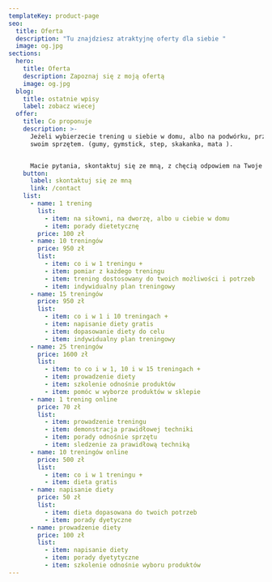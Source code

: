 ```yaml
---
templateKey: product-page
seo:
  title: Oferta
  description: "Tu znajdziesz atraktyjnę oferty dla siebie "
  image: og.jpg
sections:
  hero:
    title: Oferta
    description: Zapoznaj się z moją ofertą
    image: og.jpg
  blog:
    title: ostatnie wpisy
    label: zobacz wiecej
  offer:
    title: Co proponuje
    description: >-
      Jeżeli wybierzecie trening u siebie w domu, albo na podwórku, przyjade że
      swoim sprzętem. (gumy, gymstick, step, skakanka, mata ).


      Macie pytania, skontaktuj się ze mną, z chęcią odpowiem na Twoje pytania
    button:
      label: skontaktuj się ze mną
      link: /contact
    list:
      - name: 1 trening
        list:
          - item: na siłowni, na dworzę, albo u ciebie w domu
          - item: porady dietetycznę
        price: 100 zł
      - name: 10 treningów
        price: 950 zł
        list:
          - item: co i w 1 treningu +
          - item: pomiar z każdego treningu
          - item: trening dostosowany do twoich możliwości i potrzeb
          - item: indywidualny plan treningowy
      - name: 15 treningów
        price: 950 zł
        list:
          - item: co i w 1 i 10 treningach +
          - item: napisanie diety gratis
          - item: dopasowanie diety do celu
          - item: indywidualny plan treningowy
      - name: 25 treningów
        price: 1600 zł
        list:
          - item: to co i w 1, 10 i w 15 treningach +
          - item: prowadzenie diety
          - item: szkolenie odnośnie produktów
          - item: pomóc w wyborze produktów w sklepie
      - name: 1 trening online
        price: 70 zł
        list:
          - item: prowadzenie treningu
          - item: demonstracja prawidłowej techniki
          - item: porady odnośnie sprzętu
          - item: sledzenie za prawidłową techniką
      - name: 10 treningów online
        price: 500 zł
        list:
          - item: co i w 1 treningu +
          - item: dieta gratis
      - name: napisanie diety
        price: 50 zł
        list:
          - item: dieta dopasowana do twoich potrzeb
          - item: porady dyetyczne
      - name: prowadzenie diety
        price: 100 zł
        list:
          - item: napisanie diety
          - item: porady dyetytyczne
          - item: szkolenie odnośnie wyboru produktów
---
```

